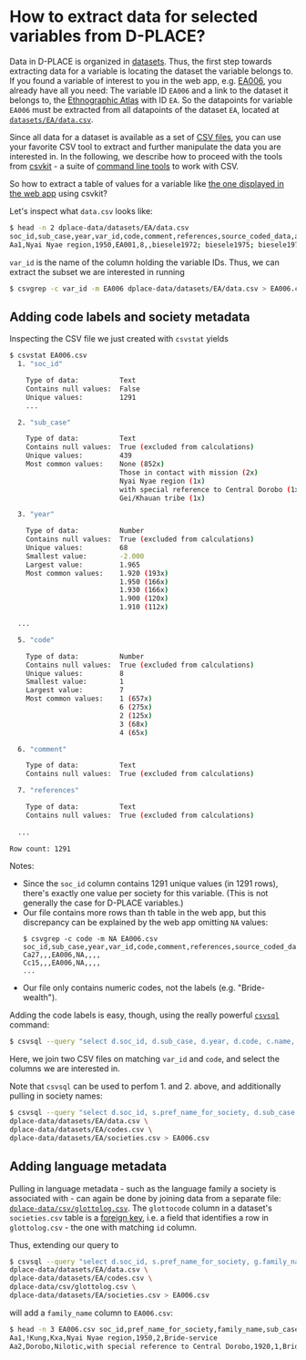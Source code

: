 # How to extract data for selected variables from D-PLACE?

Data in D-PLACE is organized in [datasets](https://github.com/D-PLACE/dplace-data/blob/master/datasets/README.md). Thus, the first step
towards extracting data for a variable is locating the dataset the variable belongs to. If you found a variable of interest to you
in the web app, e.g. [EA006](https://d-place.org/parameters/EA006), you already have all you need: The variable ID `EA006` and a
link to the dataset it belongs to, the [Ethnographic Atlas](https://d-place.org/contributions/EA) with ID `EA`. So the datapoints
for variable `EA006` must be extracted from all datapoints of the dataset `EA`, located at [`datasets/EA/data.csv`](https://github.com/D-PLACE/dplace-data/blob/master/datasets/EA/data.csv).

Since all data for a dataset is available as a set of [CSV files](https://en.wikipedia.org/wiki/Comma-separated_values), you can
use your favorite CSV tool to extract and further manipulate the data you are interested in. In the following, we describe how to
proceed with the tools from [csvkit](https://csvkit.readthedocs.io/en/1.0.3/index.html) - a suite of [command line tools](http://swcarpentry.github.io/shell-novice/)
to work with CSV.

So how to extract a table of values for a variable like [the one displayed in the web app](https://d-place.org/parameters/EA006#table-container)
using csvkit?

Let's inspect what `data.csv` looks like:
```bash
$ head -n 2 dplace-data/datasets/EA/data.csv 
soc_id,sub_case,year,var_id,code,comment,references,source_coded_data,admin_comment
Aa1,Nyai Nyae region,1950,EA001,8,,biesele1972; biesele1975; biesele1976; draper1972; draper1975; drapernd; hansenetal1969; harpending1971; howell1979; howellnd; konner1971; konner1972; konner1973; konner1977; lee1966; lee1968; lee1972a; lee1974; lee1979; leeanddevore1976; marshall1956; marshall1957; marshall1957a; marshall1957b; marshall1958; marshall1959; marshall1960; marshall1961; marshall1962; marshall1965; marshall1976; marshallandmarshall1956; schapera1930; shostak1981; thomas1959; tobias1978,EthnographicAtlas_1967_p62,
```
`var_id` is the name of the column holding the variable IDs. Thus, we can extract the subset we are interested in running
```bash
$ csvgrep -c var_id -m EA006 dplace-data/datasets/EA/data.csv > EA006.csv
```

## Adding code labels and society metadata

Inspecting the CSV file we just created with `csvstat` yields
```bash
$ csvstat EA006.csv   
  1. "soc_id"

	Type of data:          Text
	Contains null values:  False
	Unique values:         1291
	...

  2. "sub_case"

	Type of data:          Text
	Contains null values:  True (excluded from calculations)
	Unique values:         439
	Most common values:    None (852x)
	                       Those in contact with mission (2x)
	                       Nyai Nyae region (1x)
	                       with special reference to Central Dorobo (1x)
	                       Gei/Khauan tribe (1x)

  3. "year"

	Type of data:          Number
	Contains null values:  True (excluded from calculations)
	Unique values:         68
	Smallest value:        -2.000
	Largest value:         1.965
	Most common values:    1.920 (193x)
	                       1.950 (166x)
	                       1.930 (166x)
	                       1.900 (120x)
	                       1.910 (112x)

  ...

  5. "code"

	Type of data:          Number
	Contains null values:  True (excluded from calculations)
	Unique values:         8
	Smallest value:        1
	Largest value:         7
	Most common values:    1 (657x)
	                       6 (275x)
	                       2 (125x)
	                       3 (68x)
	                       4 (65x)

  6. "comment"

	Type of data:          Text
	Contains null values:  True (excluded from calculations)

  7. "references"

	Type of data:          Text
	Contains null values:  True (excluded from calculations)
	
  ...

Row count: 1291
```
Notes:
- Since the `soc_id` column contains 1291 unique values (in 1291 rows), there's exactly one value per society for this variable. 
  (This is not generally the case for D-PLACE variables.)
- Our file contains more rows than th table in the web app, but this discrepancy can be explained by the web app omitting `NA`
  values:
  ```
  $ csvgrep -c code -m NA EA006.csv 
  soc_id,sub_case,year,var_id,code,comment,references,source_coded_data,admin_comment
  Ca27,,,EA006,NA,,,,
  Cc15,,,EA006,NA,,,,
  ...
  ```
- Our file only contains numeric codes, not the labels (e.g. "Bride-wealth").

Adding the code labels is easy, though, using the really powerful [`csvsql`](https://csvkit.readthedocs.io/en/1.0.3/scripts/csvsql.html) command:
```bash
$ csvsql --query "select d.soc_id, d.sub_case, d.year, d.code, c.name, c.description, d.comment from 'EA006' as d, 'codes' as c where d.var_id = c.var_id and d.code = c.code" EA006.csv dplace-data/datasets/EA/codes.csv > EA006_with_code_names.csv
```
Here, we join two CSV files on matching `var_id` and `code`, and select the columns we are interested in.

Note that `csvsql` can be used to perfom 1. and 2. above, and additionally pulling in society names:
```bash
$ csvsql --query "select d.soc_id, s.pref_name_for_society, d.sub_case, d.year, d.code, c.name from data as d, codes as c, societies as s where d.var_id = c.var_id and d.code = c.code and s.id = d.soc_id and d.var_id = 'EA006'" \
dplace-data/datasets/EA/data.csv \
dplace-data/datasets/EA/codes.csv \
dplace-data/datasets/EA/societies.csv > EA006.csv
```

## Adding language metadata

Pulling in language metadata - such as the language family a society is associated with - can again be done by joining
data from a separate file: [`dplace-data/csv/glottolog.csv`](https://github.com/D-PLACE/dplace-data/blob/master/csv/glottolog.csv). The `glottocode` column in a dataset's `societies.csv` table is a [foreign key](https://en.wikipedia.org/wiki/Foreign_key), i.e. a field that identifies a row in `glottolog.csv` - the one with matching `id` column.

Thus, extending our query to
```bash
$ csvsql --query "select d.soc_id, s.pref_name_for_society, g.family_name, d.sub_case, d.year, d.code, c.name from data as d, codes as c, societies as s, glottolog as g where g.id = s.glottocode and d.var_id = c.var_id and d.code = c.code and s.id = d.soc_id and d.var_id = 'EA006'" \
dplace-data/datasets/EA/data.csv \
dplace-data/datasets/EA/codes.csv \
dplace-data/csv/glottolog.csv \
dplace-data/datasets/EA/societies.csv > EA006.csv
```
will add a `family_name` column to `EA006.csv`:
```bash
$ head -n 3 EA006.csv soc_id,pref_name_for_society,family_name,sub_case,year,code,name
Aa1,!Kung,Kxa,Nyai Nyae region,1950,2,Bride-service
Aa2,Dorobo,Nilotic,with special reference to Central Dorobo,1920,1,Bride-wealth
```
